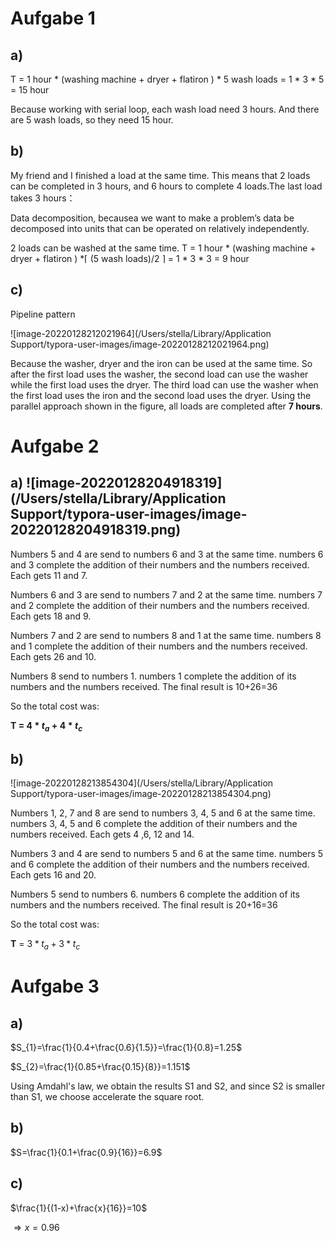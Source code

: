 # Aufgabe 1

## a)  

T = 1 hour * (washing machine + dryer + flatiron ) * 5 wash loads = 1 * 3 * 5 = 15 hour

Because working with serial loop, each wash load need 3 hours. And there are 5 wash loads, so they need 15 hour.

## b) 

My friend and I finished a load at the same time. This means that 2 loads can be completed in 3 hours, and 6 hours to complete 4 loads.The last load takes 3 hours：

Data decomposition, becausea we want to make a problem’s data be decomposed into units that can be operated on relatively independently.

2 loads can be washed at the same time.  T = 1 hour * (washing machine + dryer + flatiron ) *$\lceil$ (5 wash loads)/2 $\rceil$ = 1 * 3 * 3 = 9 hour



## c) 

Pipeline pattern

![image-20220128212021964](/Users/stella/Library/Application Support/typora-user-images/image-20220128212021964.png)

Because the washer, dryer and the iron can be used at the same time. So after the first load uses the washer, the second load can use the washer while the first load uses the dryer. The third load can use the washer when the first load uses the iron and the second load uses the dryer. Using the parallel approach shown in the figure, all loads are completed after **7 hours**.



# Aufgabe 2

## a) ![image-20220128204918319](/Users/stella/Library/Application Support/typora-user-images/image-20220128204918319.png)

Numbers 5 and 4 are send to numbers 6 and 3 at the same time. numbers 6 and 3 complete the addition of their numbers and the numbers received. Each gets 11 and 7.

Numbers 6 and 3 are send to numbers 7 and 2 at the same time. numbers 7 and 2 complete the addition of their numbers and the numbers received. Each gets 18 and 9.

Numbers 7 and 2 are send to numbers 8 and 1 at the same time. numbers 8 and 1 complete the addition of their numbers and the numbers received. Each gets 26 and 10.

Numbers 8 send to numbers 1. numbers 1 complete the addition of its numbers and the numbers received. The final result is 10+26=36

So the total cost was:

**T =  $4*t_a+4*t_c$**



## b) 

![image-20220128213854304](/Users/stella/Library/Application Support/typora-user-images/image-20220128213854304.png)

Numbers 1, 2, 7 and 8 are send to numbers 3, 4, 5 and 6 at the same time. numbers 3, 4, 5 and 6 complete the addition of their numbers and the numbers received. Each gets 4 ,6, 12 and 14.

Numbers 3 and 4 are send to numbers 5 and 6 at the same time. numbers 5 and 6 complete the addition of their numbers and the numbers received. Each gets 16 and 20.

Numbers 5 send to numbers 6. numbers 6 complete the addition of its numbers and the numbers received. The final result is 20+16=36

So the total cost was:

**T** = $3*t_a+3*t_c$

# Aufgabe 3

## a)

$S_{1}=\frac{1}{0.4+\frac{0.6}{1.5}}=\frac{1}{0.8}=1.25$

$S_{2}=\frac{1}{0.85+\frac{0.15}{8}}=1.151$

Using Amdahl's law, we obtain the results S1 and S2, and since S2 is smaller than S1, we choose accelerate the square root.

## b)

$S=\frac{1}{0.1+\frac{0.9}{16}}=6.9$



## c)

$\frac{1}{(1-x)+\frac{x}{16}}=10$

$\Rightarrow x=0.96$



